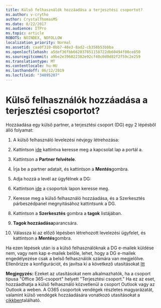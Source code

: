 ```yaml
---
title: Külső felhasználók hozzáadása a terjesztési csoportot?
ms.author: v-crytho
author: CrystalThomasMS
ms.date: 8/22/2017
ms.audience: ITPro
ms.topic: article
ROBOTS: NOINDEX, NOFOLLOW
localization_priority: Normal
ms.assetid: caa0f310-0bb7-48e3-8ad2-cb358b53bbba
ms.openlocfilehash: a5def36fbb662037851158722db60494f00ce850
ms.sourcegitcommit: a9be2e396022382e92cf40c0d0d82f2f59c2e259
ms.translationtype: MT
ms.contentlocale: hu-HU
ms.lasthandoff: 06/12/2019
ms.locfileid: "34895207"
---
```

# <a name="adding-external-users-to-a-distribution-group"></a>Külső felhasználók hozzáadása a terjesztési csoportot?

Hozzáadása egy külső partner, a terjesztési csoport (DG) egy 2 lépésből álló folyamat:
  
1. A külső felhasználó levelezési névjegy létrehozása:
    
1. Kattintson [ide](https://admin.microsoft.com/adminportal/home#/Contact) kattintva keresse meg a kapcsolat lap a portál a. 
    
2. Kattintson a **Partner felvétele**.
    
3. Írja be a partner adatait, és kattintson a **Mentés**gombra.
    
2. Adja hozzá a levél az ügyfélnek a DG:
    
1. Kattintson [ide](https://admin.microsoft.com/adminportal/home#/groups) a csoportok lapon keresse meg. 
    
2. Keresse meg a külső felhasználó hozzáadása, és a Szerkesztés párbeszédpanel megnyitásához kattintsunk a DG.
    
3. Kattintson a **Szerkesztés** gombra a **tagok** listájában. 
    
4. **Tagok hozzáadása**parancsára.
    
5. Válassza ki az előző lépésben létrehozott levelezési ügyfelet, és kattintson a **Mentés**gombra.
    
Ha ezen lépések után is a külső felhasználóknak a DG e-mailek küldése nem, vagy nem kap e-mailek belőle, lehet, hogy a DG e-mailek engedélyezése csak a belső felhasználók számára van megjelölve. Ellenőrizze a konfigurációt, és javítsa ki a következő utasításokat [Itt](https://support.office.com/article/Fix-email-delivery-issues-for-error-code-5-7-133-in-Office-365-991abc19-7756-438f-abcb-39f69b80f284.aspx)
  
 **Megjegyzés:** Ezeket az utasításokat nem alkalmazhatók, ha a csoport típusa "Office 365-csoport" helyett "Terjesztési csoport." Ha ez az eset, hozzáadhatja a külső felhasználó közvetlenül a csoport Outlook vagy az Outlook a weben. A O365 csoportok vendégek részletes magyarázatát, valamint külső vendégek hozzáadására vonatkozó utasításokat a [cikkben](https://support.office.com/article/Guest-access-in-Office-365-Groups-bfc7a840-868f-4fd6-a390-f347bf51aff6.aspx)található.
  